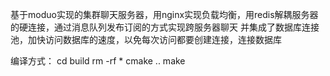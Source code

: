 基于moduo实现的集群聊天服务器，用nginx实现负载均衡，用redis解耦服务器的硬连接，通过消息队列发布订阅的方式实现跨服务器聊天
并集成了数据库连接池，加快访问数据库的速度，以免每次访问都要创建连接，连接数据库

编译方式：
cd build
rm -rf *
cmake ..
make
